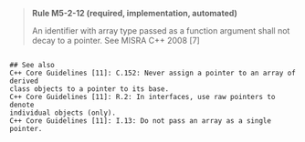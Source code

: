 > **Rule M5-2-12 (required, implementation, automated)**
>
> An identifier with array type passed as a function argument shall not
> decay to a pointer.
> See MISRA C++ 2008 [7]

```

## See also
C++ Core Guidelines [11]: C.152: Never assign a pointer to an array of derived
class objects to a pointer to its base.
C++ Core Guidelines [11]: R.2: In interfaces, use raw pointers to denote
individual objects (only).
C++ Core Guidelines [11]: I.13: Do not pass an array as a single pointer.

```
